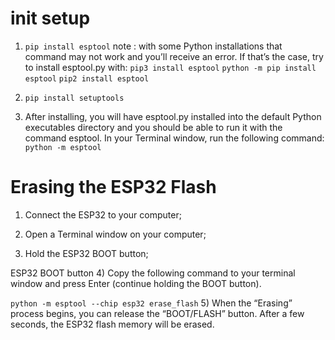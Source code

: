 # init setup
1. ```pip install esptool```
note : with some Python installations that command may not work and you’ll receive an error. If that’s the case, try to install esptool.py with:
    ```pip3 install esptool```
    ```python -m pip install esptool```
    ```pip2 install esptool```

2. ```pip install setuptools```
3. After installing, you will have esptool.py installed into the default Python executables directory and you should be able to run it with the command esptool. In your Terminal window, run the following command:
```python -m esptool```

# Erasing the ESP32 Flash

1) Connect the ESP32 to your computer;

2) Open a Terminal window on your computer;

3) Hold the ESP32 BOOT button;

ESP32 BOOT button
4) Copy the following command to your terminal window and press Enter (continue holding the BOOT button).

``` python -m esptool --chip esp32 erase_flash ```
5) When the “Erasing” process begins, you can release the “BOOT/FLASH” button. After a few seconds, the ESP32 flash memory will be erased.

